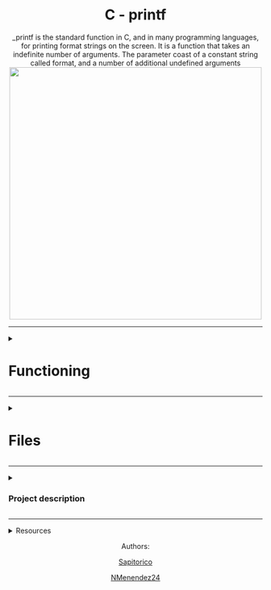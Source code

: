 <div id="header" align="center">
	<h1  class="page_title" align="center" width="50">C - printf</h1>
_printf is the standard function in C, and in many programming languages, for printing format strings on the screen.
It is a function that takes an indefinite number of arguments. The parameter coast of a constant string called format, and a number of additional undefined arguments

<img src="https://i2.wp.com/www.technhit.in/wp-content/uploads/2016/09/Cprintf1.gif?resize=648%2C200&ssl=1" width="500"/>
	</div>
	 
---

<div>
<details>
  <summary><h1>Functioning</h1></summary>
  <p>What this function does is to go through the constant format character by character, and according to the character it finds, it evaluates and performs a function.
To be more specific, the format string includes text to be printed literally and formats to be replaced by the text obtained from the parameters added.</p>
Example:

Input:
```c
int mian()
{
	_printf("Character:[%c]|n", 'H');
	return(0);
}
```
Output:
```
Character:[H]
```
<h2>Format indicator</h2>
<p>The symbol '%' denotes the beginning of the formatting mark.</p>
If several indicators are pickled in the format constant string, the values are included in the same order in which they appear.

As shown in the following example:

Input
```c
int main()
{
	_printf("Color %s, number %d", "red", 1234567);
	return (0);
}
```
Output:
```
Color red, number 1234567
```
<h2>Syntax</h2>

```
_printf("% [ format ]", type);
```

<details>
  <summary align="center" ><h1width="50">Format type field</h1></summary>
  <table align="center" width="50">
	<tr>
    <th>format types</th>
    <th>description </th>
  </tr>
  <tr>
    <td>%c</td>
    <td>Prints the corresponding ASCII character</td>
  </tr>
  <tr>
    <td>%s</td>
    <td>Character string (ending in '0')</td>
  </tr>
  <tr>
    <td>%d, %i</td>
    <td>Signed decimal conversion of an integer</td>
  </tr>
  <tr>
    <td>%b</td>
    <td>the unsigned int argument is converted to binary</td>
  </tr>
  <tr>
    <td>%u</td>
    <td>Unsigned decimal conversion of an integer</td>
  </tr>
  <tr>
    <td>%o</td>
    <td>Unsigned octal conversion of an integer</td>
  </tr>
  <tr>
    <td>%x, %X</td>
    <td>Unsigned hexadecimal conversion, x for lowercase, X for uppercase</td>
  </tr>
  <tr>
    <td>%r</td>
    <td>prints the reversed string</td>
  </tr>
  <tr>
    <td>%R</td>
    <td>prints the rot13'ed string</td>
  </tr>
  <tr>
    <td>%p </td>
    <td>Memory address (pointer)</td>
  </tr>
</table>
</details>

<details>
  <summary><h2>compilation and installation</h2></summary>
  
  ```c
  // clones the repository
  $ git clone https://github.com/Sapitorico/holbertonschool-printf
  $ cd holbertonschool-printf
  // creates a main call function
  $ make all
  gcc -Wall -Wextra -Werror -pedantic -std=gnu89 -Wno-format *.c -o printf
  ./printf
  // output examples
 Negative:[-762534]
 Unsigned:[2147484671]
 Unsigned octal:[20000001777]
 Unsigned hexadecimal:[800003ff, 800003FF]
 Character:[H]
 String:[I am a string !]
 ```
 
</details>
	
<div>
<details>

  <summary align="center"><h2 width="50">examples and tests</h2></summary>
  Compilation:
  
  ```c
  
  // You might want to look at the gcc flag -Wno-format when testing with your printf and the standard printf. Example of test file that you could use:
  $ gcc -Wall -Werror -Wextra -pedantic -std=gnu89 -Wno-format *.c
  
  ````
  
testing function

* INPUTS:

```c
#include "main.h"
int main(void)
{
    int len;
    unsigned int ui;
    void *addr;
	char *str = "Sapitorico";

    len = _printf("Let's try to printf a simple sentence.\n");
    ui = (unsigned int)INT_MAX + 1024;
    addr = (void *)0x7ffe637541f0;
    _printf("Length:[%d, %i]\n", len, len);
    _printf("Negative:[%d]\n", -762534);
    _printf("Unsigned:[%u]\n", ui);
    _printf("Unsigned octal:[%o]\n", ui);
    _printf("Unsigned hexadecimal:[%x, %X]\n", ui, ui);
    _printf("Character:[%c]\n", 'H');
    _printf("String:[%s]\n", "I am a string !");
    _printf("Address:[%p]\n", addr);
    len = _printf("Percent:[%%]\n");
    _printf("Len:[%d]\n", len);
    _printf("Unknown:[%r]\n",  str);
	_printf("Prints the rot13'ed:[%R]\n", str);
    return (0);
}
```
* OUTPUTS:

```
Let's try to printf a simple sentence.
Length:[39, 39]
Negative:[-762534]
Unsigned:[2147484671]
Unsigned octal:[20000001777]
Unsigned hexadecimal:[800003ff, 800003FF]
Character:[H]
String:[I am a string !]
Address:[0x7ffe637541f0]
Percent:[%]
Len:[12]
Unknown:[ocirotipaS]
Prints the rot13'ed:[Facvgbevpb]
```
</details>
</div>
</details>
</div>

----

<div>
<details>
<summary><h1>Files</h1></summary>
<h4>Index</h4>
	
1. [ _printf.c ](#_printf.c)
	
2. [ main.h ](#main.h)
	
3. [ get_format.c ](#get_format.c)
	
4. [ print_characters.c ](#print_characters.c)
	
5. [ printf_numbers.c ](#printf_numbers.c)

6. [ print_address.c ](#print_address.c)

7. [ aux_functions.c ](#aux_functions.c)
	
8. [ _printf.man ](#_printf.man)

<a name="_printf.c"></a>
<h2><a href="https://github.com/Sapitorico/holbertonschool-printf/blob/main/_printf.c">_printf.c</a></h2>
	
This file contains the main code of the printf function.
In this one the function get_formats is invoked to look for the functions of formats, and this same function is the one that is in charge of sending the parameters to these functions to print formats.
	
Prototype: ```int _printf(const char *format, ...);```
	
<details>
<summary><h1 align="center">flow chart</h1></summary>
	<img width="12032" alt="diagrama de flujo de printf" src="https://user-images.githubusercontent.com/105575956/201009462-014a7d5a-0d4a-4926-bfeb-aa7a00694e03.png">
</details>

---
	
<a name="main.h"></a>
	<h2><a href="https://github.com/Sapitorico/holbertonschool-printf/blob/main/main.h">main.h</a></h2>
this file has all the maros headers used by the functions, function prototypes and structure.
	
```c
/**
 * struct get_formats - contains the formats
 * @f_s: format specifier
 * @f: pointer to formatting functions
 *
 * Description: this structure contains the format indicators in the f_s layer, and the functions corresponding to these formats in the field f
 */
typedef struct get_formats
{
	char f_s;
	int (*f)(va_list args);
} get_t;
```

<a name="get_format.c"></a>
<h2><a href="https://github.com/Sapitorico/holbertonschool-printf/blob/main/get_formats.c">get_format.c</a></h2>
This file contains the function that will give us the function to print the required format
Contains the format flags and their respective functions.
	
```get_t functions[ array of formats and functions ]```

<a name="print_characters.c"></a>
<h2><a href="https://github.com/Sapitorico/holbertonschool-printf/blob/main/print_characters.c">print_characters.c</a></h2>
This file contains the functions for printing strings composed of characters.

* [ **c** ]
Converts an argument of type int to a value of type unsigned char and writes the corresponding ASCII character code to the output stream.

* [ **s** ]
Writes the characters of the string specified by an argument of type char *, up to, but not including the terminating NUL character ('\0'), to the output stream.

* [ **x, X** ] 
Converts an unsigned argument to unsigned hexadecimal notation, and writes it to the output stream. The default precision is 1, but if more digits are needed, leading zeros are added.
Hexadecimal notation uses the digits 0 through 9 and the characters a through f or A through F for x or X conversions, respectively, as hexadecimal digits. Subject to the control flag alternatively, 0x or 0X is prefixed to the output.

* [ **R** ]
Encrypt a string in ROT13, rotate 13 positions" a letter, moving any letter 13 positions in the alphabet.

<a name="printf_numbers.c"></a>
<h2><a href="https://github.com/Sapitorico/holbertonschool-printf/blob/main/print_numbers.c">printf_numbers.c</a></h2>
This file contains the functions to print format strings composed of numbers

* [ **d, i** ]
Converts an int argument to signed decimal notation and writes it to the output stream.

* [ **b** ]
Converts an unsigned integer argument to binary

* [ **u** ]
Converts an unsigned argument to unsigned decimal notation, and writes it to the output stream.

* [ **o** ]
Converts an unsigned argument to unsigned octal notation and writes it to the output stream.

<a name="print_address.c"></a>
<h2><a href="https://github.com/Sapitorico/holbertonschool-printf/blob/main/print_address.c">print_address.c</a></h2>
This file contains the function for printing memory addresses and its respective hexadecimal conversion function.

* [ **p** ]
Converts an argument of type void * to a value of type int, and formats the value as for a hexadecimal conversion (x).

<a name="aux_functions.c"></a>
<h2><a href="https://github.com/Sapitorico/holbertonschool-printf/blob/main/aux_functions.c">aux_functions.c</a></h2>
This file contains all auxiliary functions used by other functions.

<a name="_printf.man"></a>
<h2><a href="https://github.com/Sapitorico/holbertonschool-printf/blob/main/_printf.man">_printf.man</a></h2>
printf function manual


</details>
</div>

---

<div>
<details>
<summary><h3>Project description</h3></summary>
	
This is the first group project, carried out by Holberton students.
The goal of this assignment is to recreate the printf function, a basic version of the standard function.
It also encourages group and team work with a randomly assigned partner.

---

<details>
  <summary>Requirements</summary>
  
* Allowed editors: vi, vim, emacs.

* You are not allowed to use global variables.

* No more than 5 functions per file.

* it is not necessary to upload the test network to your repository.

* The prototypes of all your functions should be included in your header file called main.h.

* Note that we will not provide the putchar function for this project.
</details>

---

<details>
  <summary>Authorized functions and macros</summary>
  
* write (man 2 write)

* malloc (man 3 malloc)

* free (man 3 free)

* va_start (man 3 va_start)

* va_end (man 3 va_end)

* va_copy (man 3 va_copy)

* va_arg (man 3 va_arg)
</details>
</details>
</div>

---

<details>
  <summary>Resources</summary>
	
<a href="https://quizgen.doncolton.com/tut/q11.printf.p6.pdf" title="Secrets of printf" target="blank">Secrets of printf</a>

<a href="https://github.com/Sapitorico/holbertonschool-low_level_programming/tree/main/structures_typedef" target="blank">Structures, typedef</a>

<a href="https://github.com/Sapitorico/holbertonschool-low_level_programming/tree/main/function_pointers" target="blank">Function pointers</a>

<a href="https://github.com/Sapitorico/holbertonschool-low_level_programming/tree/main/variadic_functions" target="blank">Variadic functions</a>

</details>

<footer>
<p align="center">Authors:<p>
<p align="center"><a href="https://github.com/Sapitorico" target="blank">Sapitorico</a></p>
<p align="center"><a href="https://github.com/NMenendez24" target="blank">NMenendez24</a></p>
</footer>
